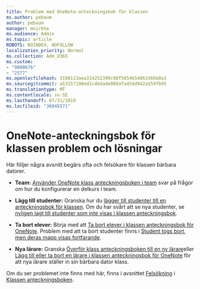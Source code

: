 ```yaml
---
title: Problem med OneNote-anteckningsbok för klassen
ms.author: pebaum
author: pebaum
manager: mnirkhe
ms.audience: Admin
ms.topic: article
ROBOTS: NOINDEX, NOFOLLOW
localization_priority: Normal
ms.collection: Adm_O365
ms.custom:
- "9000676"
- "2577"
ms.openlocfilehash: 3198113aea314252399c98f5654654663366b0a1
ms.sourcegitcommit: a53157190ed2c4bdade088afa45dd942a559fb95
ms.translationtype: MT
ms.contentlocale: sv-SE
ms.lasthandoff: 07/31/2019
ms.locfileid: "36045571"
---
```

# <a name="onenote-class-notebook-issues-and-resolutions"></a>OneNote-anteckningsbok för klassen problem och lösningar

Här följer några avsnitt begärs ofta och felsökare för klassen bärbara datorer.

- **Team:** [Använder OneNote klass anteckningsboken i team](https://support.office.com/article/bd77f11f-27cd-4d41-bfbd-2b11799f1440) svar på frågor om hur du konfigurerar en delkurs i team.

- **Lägg till studenter:** Granska hur du [lägger till studenter till en anteckningsbok för klassen](https://support.office.com/article/149882af-506a-4689-9fee-39309b97aae8). Om du har svårt att se nya studenter, se [nyligen lagt till studenter som inte visas i klassen anteckningsbok](https://support.office.com/article/4da02c45-b435-4af1-921b-51b8ee40e1c9).

- **Ta bort elever:** Börja med att [Ta bort elever i klassen anteckningsbok för OneNote](https://support.office.com/article/86dcf019-408f-4de8-8055-eb61f1578c3c). Problem med att ta bort studenter finns i [Student togs bort, men deras mapp visas fortfarande](https://support.office.com/article/0ed81eaa-c14a-436f-bb6f-ce95f130cc71).

- **Nya lärare:** Granska [Överför klass anteckningsboken till en ny lärare](https://support.office.com/article/84ef5d4a-0eec-4d5b-bc22-1317bc3b9027)eller [Lägg till eller ta bort en lärare i klassen anteckningsbok för OneNote](https://support.office.com/en-us/article/fdcb870b-49a7-4a14-9ea6-d817f88026f8) för att nya lärare ställer in sin bärbara dator klass.

Om du ser problemet inte finns med här, finns i avsnittet [Felsökning](https://support.office.com/article/class-notebook-ee70aff9-52e8-449f-be6a-7cbc1d65eaea#ID0EAABAAA=Manage&ID0EABAAA=Troubleshoot) i [Klassen anteckningsboken](https://support.office.com/article/class-notebook-ee70aff9-52e8-449f-be6a-7cbc1d65eaea). 


